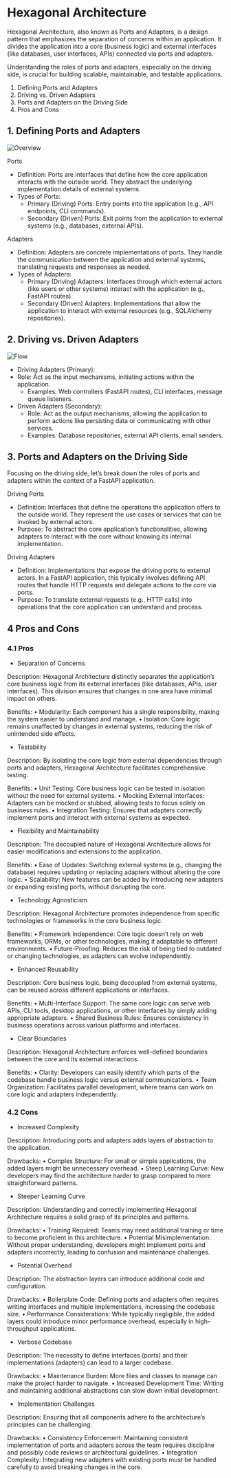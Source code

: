 # Hexagonal Architecture

Hexagonal Architecture, also known as Ports and Adapters, is a design pattern that emphasizes the separation of 
concerns within an application. It divides the application into a core (business logic) and external 
interfaces (like databases, user interfaces, APIs) connected via ports and adapters. 

Understanding the roles of ports and adapters, especially on the driving side, is crucial for building scalable, 
maintainable, and testable applications.

1.	Defining Ports and Adapters
2.	Driving vs. Driven Adapters
3.	Ports and Adapters on the Driving Side
4.	Pros and Cons


## 1. Defining Ports and Adapters

![Overview](https://miro.medium.com/v2/resize:fit:720/format:webp/1*VSW-bsk-O8oJhldK88Gumw.png)


Ports
- Definition: Ports are interfaces that define how the core application interacts with the outside world. They abstract the underlying implementation details of external systems.
- Types of Ports:	
  - Primary (Driving) Ports: Entry points into the application (e.g., API endpoints, CLI commands). 
  - Secondary (Driven) Ports: Exit points from the application to external systems (e.g., databases, external APIs).

Adapters	
- Definition: Adapters are concrete implementations of ports. They handle the communication between the application and external systems, translating requests and responses as needed.	
- Types of Adapters:
  - Primary (Driving) Adapters: Interfaces through which external actors (like users or other systems) interact with the application (e.g., FastAPI routes). 
  - Secondary (Driven) Adapters: Implementations that allow the application to interact with external resources (e.g., SQLAlchemy repositories).

## 2. Driving vs. Driven Adapters

![Flow](https://miro.medium.com/v2/resize:fit:720/format:webp/1*nLNGZ52BoT58uN5v1gQHvA.png)

-	Driving Adapters (Primary):
  - Role: Act as the input mechanisms, initiating actions within the application.
    -	Examples: Web controllers (FastAPI routes), CLI interfaces, message queue listeners.
- Driven Adapters (Secondary):
  - Role: Act as the output mechanisms, allowing the application to perform actions like persisting data or communicating with other services.
  - Examples: Database repositories, external API clients, email senders.


## 3. Ports and Adapters on the Driving Side

Focusing on the driving side, let’s break down the roles of ports and adapters within the context of a FastAPI application.

Driving Ports
-	Definition: Interfaces that define the operations the application offers to the outside world. They represent the use cases or services that can be invoked by external actors.
-	Purpose: To abstract the core application’s functionalities, allowing adapters to interact with the core without knowing its internal implementation.

Driving Adapters
-	Definition: Implementations that expose the driving ports to external actors. In a FastAPI application, this typically involves defining API routes that handle HTTP requests and delegate actions to the core via ports.
-	Purpose: To translate external requests (e.g., HTTP calls) into operations that the core application can understand and process.

## 4 Pros and Cons

### 4.1 Pros

- Separation of Concerns

Description:
Hexagonal Architecture distinctly separates the application’s core business logic from its external interfaces (like databases, APIs, user interfaces). This division ensures that changes in one area have minimal impact on others.

Benefits:
•	Modularity: Each component has a single responsibility, making the system easier to understand and manage.
•	Isolation: Core logic remains unaffected by changes in external systems, reducing the risk of unintended side effects.

- Testability

Description:
By isolating the core logic from external dependencies through ports and adapters, Hexagonal Architecture facilitates comprehensive testing.

Benefits:
•	Unit Testing: Core business logic can be tested in isolation without the need for external systems.
•	Mocking External Interfaces: Adapters can be mocked or stubbed, allowing tests to focus solely on business rules.
•	Integration Testing: Ensures that adapters correctly implement ports and interact with external systems as expected.

- Flexibility and Maintainability

Description:
The decoupled nature of Hexagonal Architecture allows for easier modifications and extensions to the application.

Benefits:
•	Ease of Updates: Switching external systems (e.g., changing the database) requires updating or replacing adapters without altering the core logic.
•	Scalability: New features can be added by introducing new adapters or expanding existing ports, without disrupting the core.

- Technology Agnosticism

Description:
Hexagonal Architecture promotes independence from specific technologies or frameworks in the core business logic.

Benefits:
•	Framework Independence: Core logic doesn’t rely on web frameworks, ORMs, or other technologies, making it adaptable to different environments.
•	Future-Proofing: Reduces the risk of being tied to outdated or changing technologies, as adapters can evolve independently.

- Enhanced Reusability

Description:
Core business logic, being decoupled from external systems, can be reused across different applications or interfaces.

Benefits:
•	Multi-Interface Support: The same core logic can serve web APIs, CLI tools, desktop applications, or other interfaces by simply adding appropriate adapters.
•	Shared Business Rules: Ensures consistency in business operations across various platforms and interfaces.

- Clear Boundaries

Description:
Hexagonal Architecture enforces well-defined boundaries between the core and its external interactions.

Benefits:
•	Clarity: Developers can easily identify which parts of the codebase handle business logic versus external communications.
•	Team Organization: Facilitates parallel development, where teams can work on core logic and adapters independently.

### 4.2 Cons

- Increased Complexity

Description:
Introducing ports and adapters adds layers of abstraction to the application.

Drawbacks:
•	Complex Structure: For small or simple applications, the added layers might be unnecessary overhead.
•	Steep Learning Curve: New developers may find the architecture harder to grasp compared to more straightforward patterns.

- Steeper Learning Curve

Description:
Understanding and correctly implementing Hexagonal Architecture requires a solid grasp of its principles and patterns.

Drawbacks:
•	Training Required: Teams may need additional training or time to become proficient in this architecture.
•	Potential Misimplementation: Without proper understanding, developers might implement ports and adapters incorrectly, leading to confusion and maintenance challenges.

- Potential Overhead

Description:
The abstraction layers can introduce additional code and configuration.

Drawbacks:
•	Boilerplate Code: Defining ports and adapters often requires writing interfaces and multiple implementations, increasing the codebase size.
•	Performance Considerations: While typically negligible, the added layers could introduce minor performance overhead, especially in high-throughput applications.

- Verbose Codebase

Description:
The necessity to define interfaces (ports) and their implementations (adapters) can lead to a larger codebase.

Drawbacks:
•	Maintenance Burden: More files and classes to manage can make the project harder to navigate.
•	Increased Development Time: Writing and maintaining additional abstractions can slow down initial development.

- Implementation Challenges

Description:
Ensuring that all components adhere to the architecture’s principles can be challenging.

Drawbacks:
•	Consistency Enforcement: Maintaining consistent implementation of ports and adapters across the team requires discipline and possibly code reviews or architectural guidelines.
•	Integration Complexity: Integrating new adapters with existing ports must be handled carefully to avoid breaking changes in the core.